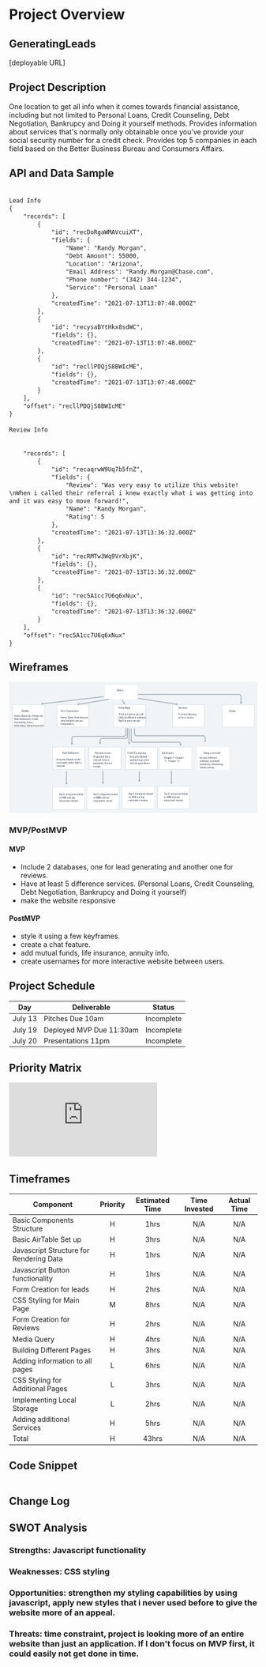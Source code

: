 # Project Overview

## GeneratingLeads

[deployable URL]

## Project Description

One location to get all info when it comes towards financial assistance, including but not limited to Personal Loans, Credit Counseling, Debt Negotiation, Bankrupcy and Doing it yourself methods. Provides information about services that's normally only obtainable once you've provide your social security number for a credit check. Provides top 5 companies in each field based on the Better Business Bureau and Consumers Affairs. 

## API and Data Sample
```

Lead Info
{
    "records": [
        {
            "id": "recDoRgaWMAVcuiXT",
            "fields": {
                "Name": "Randy Morgan",
                "Debt Amount": 55000,
                "Location": "Arizona",
                "Email Address": "Randy.Morgan@Chase.com",
                "Phone number": "(342) 344-1234",
                "Service": "Personal Loan"
            },
            "createdTime": "2021-07-13T13:07:48.000Z"
        },
        {
            "id": "recysaBYtHkx8sdWC",
            "fields": {},
            "createdTime": "2021-07-13T13:07:48.000Z"
        },
        {
            "id": "recllPDQjS8BWIcME",
            "fields": {},
            "createdTime": "2021-07-13T13:07:48.000Z"
        }
    ],
    "offset": "recllPDQjS8BWIcME"
}

Review Info


    "records": [
        {
            "id": "recaqrwW9Uq7b5fnZ",
            "fields": {
                "Review": "Was very easy to utilize this website! \nWhen i called their referral i knew exactly what i was getting into and it was easy to move forward!",
                "Name": "Randy Morgan",
                "Rating": 5
            },
            "createdTime": "2021-07-13T13:36:32.000Z"
        },
        {
            "id": "recRMTw3Wq9VrXbjK",
            "fields": {},
            "createdTime": "2021-07-13T13:36:32.000Z"
        },
        {
            "id": "rec5A1cc7U6q6xNux",
            "fields": {},
            "createdTime": "2021-07-13T13:36:32.000Z"
        }
    ],
    "offset": "rec5A1cc7U6q6xNux"
}

```

## Wireframes

![alt text](https://github.com/Deleon06/GeneratingLeads/blob/main/Generating%20Leads.png)

### MVP/PostMVP

#### MVP 

- Include 2 databases, one for lead generating and another one for reviews.
- Have at least 5 difference services. (Personal Loans, Credit Counseling, Debt Negotiation, Bankrupcy and Doing it yourself) 
- make the website responsive

#### PostMVP  

- style it using a few keyframes.
- create a chat feature.
- add mutual funds, life insurance, annuity info. 
- create usernames for more interactive website between users. 

## Project Schedule

|  Day | Deliverable | Status
|---|---| ---|
|July 13| Pitches Due 10am| Incomplete
|July 19| Deployed MVP Due 11:30am| Incomplete
|July 20| Presentations 11pm| Incomplete


## Priority Matrix
![alt text](https://github.com/Deleon06/GeneratingLeads/blob/main/Priority%20Matrix%20Template.xlsx%20-%20Task%20Priority%20Matrix.pdf)

## Timeframes

| Component | Priority | Estimated Time | Time Invested | Actual Time |
| --- | :---: |  :---: | :---: | :---: |
| Basic Components Structure | H | 1hrs| N/A | N/A |
| Basic AirTable Set up| H | 3hrs| N/A | N/A |
| Javascript Structure for Rendering Data | H | 1hrs| N/A | N/A |
| Javascript Button functionality| H | 1hrs | N/A | N/A |
| Form Creation for leads| H | 2hrs | N/A | N/A |
| CSS Styling for Main Page| M | 8hrs| N/A | N/A | 
| Form Creation for Reviews| H | 2hrs | N/A | N/A |
| Media Query| H | 4hrs | N/A | N/A | 
| Building Different Pages| H | 3hrs | N/A | N/A | 
| Adding information to all pages| L | 6hrs | N/A | N/A| 
| CSS Styling for Additional Pages| L | 3hrs| N/A | N/A |
| Implementing Local Storage | L | 2hrs | N/A | N/A |
| Adding additional Services| H | 5hrs | N/A | N/A | 
| Total | H | 43hrs| N/A | N/A |

## Code Snippet

```

```

## Change Log


## SWOT Analysis

### Strengths: Javascript functionality

### Weaknesses: CSS styling

### Opportunities: strengthen my styling capabilities by using javascript, apply new styles that i never used before to give the website more of an appeal. 

### Threats: time constraint, project is looking more of an entire website than just an application.  If I don't focus on MVP first, it could easily not get done in time. 

 

